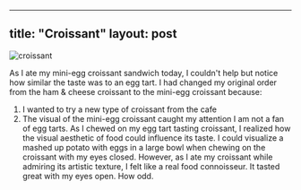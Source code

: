
---
title: "Croissant"
layout: post
---
![croissant](assets/F7850DF2-5DF6-45EF-A98A-F12259E290B2.jpeg)

As I ate my mini-egg croissant sandwich today, I couldn't help but notice how similar the taste was to an egg tart. 
I had changed my original order from the ham & cheese croissant to the mini-egg croissant because:
1. I wanted to try a new type of croissant from the cafe
2. The visual of the mini-egg croissant caught my attention
I am not a fan of egg tarts. 
As I chewed on my egg tart tasting croissant, I realized how the visual aesthetic of food could influence its taste.
I could visualize a mashed up potato with eggs in a large bowl when chewing on the croissant with my eyes closed.
However, as I ate my croissant while admiring its artistic texture, I felt like a real food connoisseur. It tasted great with my eyes open. How odd.

